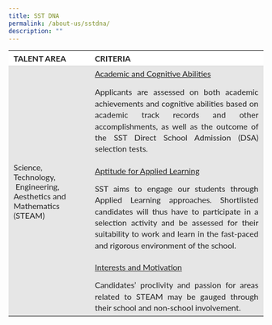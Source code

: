 ```yaml
---
title: SST DNA
permalink: /about-us/sstdna/
description: ""
---
```

<table style="box-sizing: inherit; font-family: &quot;Source Sans Pro&quot;, sans-serif; border-collapse: collapse; border-spacing: 0px; width: 802.664px; font-size: 16px; font-style: normal; font-variant-ligatures: normal; font-variant-caps: normal; font-weight: 400; letter-spacing: normal; orphans: 2; text-align: start; text-transform: none; white-space: normal; widows: 2; word-spacing: 0px; -webkit-text-stroke-width: 0px; text-decoration-thickness: initial; text-decoration-style: initial; text-decoration-color: initial; max-width: 100%; color: rgb(34, 34, 34); background-color: rgb(255, 255, 255);">
   <tbody style="box-sizing: inherit; font-family: Lato, sans-serif;">
      <tr style="box-sizing: inherit; font-family: Lato, sans-serif; background: rgb(255, 255, 255);">
         <td style="box-sizing: inherit; font-family: Lato, sans-serif; padding: 5px 10px; text-align: left; vertical-align: top; border-style: solid; border-color: rgb(214, 214, 214); border-image: initial; border-width: 0px 0px 1px;"><b style="box-sizing: inherit; font-family: inherit; font-weight: bold;">TALENT AREA</b></td>
         <td style="box-sizing: inherit; font-family: Lato, sans-serif; padding: 5px 10px; text-align: left; vertical-align: top; border-style: solid; border-color: rgb(214, 214, 214); border-image: initial; border-width: 0px 0px 1px;"><b style="box-sizing: inherit; font-family: inherit; font-weight: bold;">CRITERIA</b></td>
      </tr>
      <tr style="box-sizing: inherit; font-family: Lato, sans-serif; background: rgb(230, 230, 230);">
         <td style="box-sizing: inherit; font-family: Lato, sans-serif; padding: 5px 10px; text-align: left; vertical-align: middle; border: 0px solid rgb(214, 214, 214);"><span style="box-sizing: inherit; font-family: Lato, sans-serif; font-style: inherit; font-weight: 400;">Science, Technology, &nbsp;Engineering, Aesthetics and Mathematics (STEAM)</span></td>
         <td style="box-sizing: inherit; font-family: Lato, sans-serif; padding: 5px 10px; text-align: left; vertical-align: top; border: 0px solid rgb(214, 214, 214);">
            <span style="box-sizing: inherit; font-family: Lato, sans-serif; font-style: inherit; font-weight: inherit; text-decoration: underline;"><span style="box-sizing: inherit; font-family: Lato, sans-serif; font-style: inherit; font-weight: 400;">Academic and Cognitive Abilities</span></span>
            <p style="box-sizing: inherit; font-family: Lato, sans-serif; margin: 1rem 0px 1em; padding: 0px; font-size: 1em; line-height: 1rem;"></p>
            <p align="justify" style="box-sizing: inherit; font-family: Lato, sans-serif; margin: 1rem 0px 1em; padding: 0px; font-size: 1em; line-height: 1.4rem;"><span style="box-sizing: inherit; font-family: Lato, sans-serif; font-style: inherit; font-weight: 400;">Applicants are assessed on both academic achievements and cognitive abilities based on academic track records and other accomplishments, as well as the outcome of the SST Direct School Admission (DSA) selection tests.</span></p>
            <p style="box-sizing: inherit; font-family: Lato, sans-serif; margin: 1.5rem 0px 1em; padding: 0px; font-size: 1em; line-height: 1rem;"><span style="box-sizing: inherit; font-family: Lato, sans-serif; font-style: inherit; font-weight: inherit; text-decoration: underline;"><span style="box-sizing: inherit; font-family: Lato, sans-serif; font-style: inherit; font-weight: 400;">Aptitude for Applied Learning</span></span></p>
            <p align="justify" style="box-sizing: inherit; font-family: Lato, sans-serif; margin: 1rem 0px 1em; padding: 0px; font-size: 1em; line-height: 1.4rem;"><span style="box-sizing: inherit; font-family: Lato, sans-serif; font-style: inherit; font-weight: 400;">SST aims to engage our students through Applied Learning approaches. Shortlisted candidates will thus have to participate in a selection activity and be assessed for their suitability to work and learn in the fast-paced and rigorous environment of the school.</span></p>
            <p style="box-sizing: inherit; font-family: Lato, sans-serif; margin: 1.5rem 0px 1em; padding: 0px; font-size: 1em; line-height: 1rem;"><span style="box-sizing: inherit; font-family: Lato, sans-serif; font-style: inherit; font-weight: inherit; text-decoration: underline;"><span style="box-sizing: inherit; font-family: Lato, sans-serif; font-style: inherit; font-weight: 400;">Interests and Motivation</span></span></p>
            <p align="justify" style="box-sizing: inherit; font-family: Lato, sans-serif; margin: 1rem 0px 0rem; padding: 0px; font-size: 1em; line-height: 1.4rem;"><span style="box-sizing: inherit; font-family: Lato, sans-serif; font-style: inherit; font-weight: 400;">Candidates’ proclivity and passion for areas related to STEAM may be gauged through their school and non-school involvement.</span></p>
         </td>
      </tr>
   </tbody>
</table>